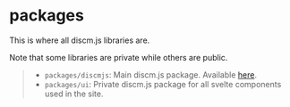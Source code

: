 # packages

This is where all discm.js libraries are.

Note that some libraries are private while others are public.

> - `packages/discmjs`: Main discm.js package. Available [here](https://www.npmjs.com/package/discm.js).
> - `packages/ui`: Private discm.js package for all svelte components used in the site.
